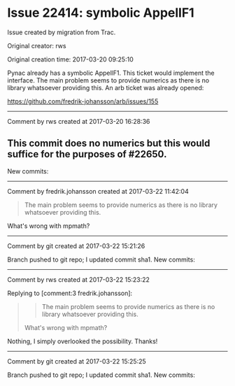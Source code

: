 # Issue 22414: symbolic AppellF1

Issue created by migration from Trac.

Original creator: rws

Original creation time: 2017-03-20 09:25:10

Pynac already has a symbolic AppellF1. This ticket would implement the interface. The main problem seems to provide numerics as there is no library whatsoever providing this. An arb ticket was already opened:

https://github.com/fredrik-johansson/arb/issues/155


---

Comment by rws created at 2017-03-20 16:28:36

This commit does no numerics but this would suffice for the purposes of #22650.
----
New commits:


---

Comment by fredrik.johansson created at 2017-03-22 11:42:04

> The main problem seems to provide numerics as there is no library whatsoever providing this.

What's wrong with mpmath?


---

Comment by git created at 2017-03-22 15:21:26

Branch pushed to git repo; I updated commit sha1. New commits:


---

Comment by rws created at 2017-03-22 15:23:22

Replying to [comment:3 fredrik.johansson]:
> > The main problem seems to provide numerics as there is no library whatsoever providing this.
> 
> What's wrong with mpmath?

Nothing, I simply overlooked the possibility. Thanks!


---

Comment by git created at 2017-03-22 15:25:25

Branch pushed to git repo; I updated commit sha1. New commits:
